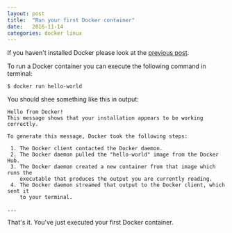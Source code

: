 ```yaml
---
layout: post
title:  "Run your first Docker container"
date:   2016-11-14
categories: docker linux
---
```


If you haven't installed Docker please look at the [previous post](/docker/linux/2016/11/14/install-docker-linux.html).

To run a Docker container you can execute the following command in terminal:

    $ docker run hello-world

You should shee something like this in output:

    Hello from Docker!
    This message shows that your installation appears to be working correctly.

    To generate this message, Docker took the following steps:

     1. The Docker client contacted the Docker daemon.
     2. The Docker daemon pulled the "hello-world" image from the Docker Hub.
     3. The Docker daemon created a new container from that image which runs the
        executable that produces the output you are currently reading.
     4. The Docker daemon streamed that output to the Docker client, which sent it
        to your terminal.

    ...

That's it. You've just executed your first Docker container.

